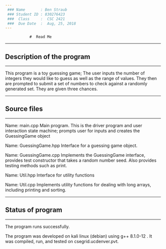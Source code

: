 ```yaml
---
 ### Name       : Ben Straub         
 ### Student ID : 830276423                
 ###  Class     :  CSC 2421           
 ###  Due Date  :  Aug, 25, 2018
---
```


               #  Read Me

---
## Description of the program
---

This program is a toy guessing game; The user inputs the number of integers they would like to
guess as well as the range of values. They then are prompted to submit a set of numbers to check against
a randomly generated set. They are given three chances.

---
##  Source files
---

Name:  main.cpp
    Main program.  This is the driver program and user interaction state machine; 
    prompts user for inputs and creates the GuessingGame object

Name:  GuessingGame.hpp
    Interface for a guessing game object.
    
Name: GuessingGame.cpp
    Implements the GuessingGame interface, provides test constructor that takes a random number seed.
    Also provides testing methods such as print.

Name: Util.hpp
    Interface for utility functions

Name: Util.cpp
    Implements utility functions for dealing with long arrays, including printing and sorting.

---   
## Status of program
---
   The program runs successfully.  
   
   The program was developed on kali linux (debian) using g++ 8.1.0-12 . It was 
   compiled, run, and tested on csegrid.ucdenver.pvt.

